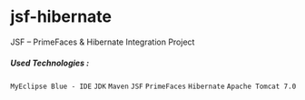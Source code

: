 jsf-hibernate
====

JSF – PrimeFaces & Hibernate Integration Project

##### Used Technologies :

``MyEclipse Blue - IDE``
``JDK``
``Maven`` 
``JSF`` 
``PrimeFaces`` 
``Hibernate``
``Apache Tomcat 7.0``


